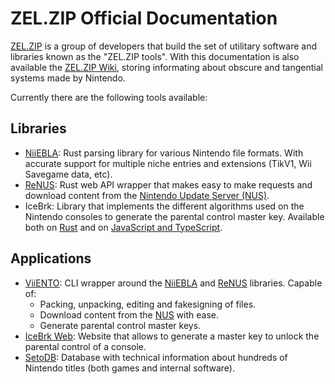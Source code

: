 # ZEL.ZIP Official Documentation

[ZEL.ZIP](https://zel.zip) is a group of developers that build the set of utilitary software and libraries known as the "ZEL.ZIP tools". With this documentation is also available the [ZEL.ZIP Wiki](./wiki/wiki), storing informating about obscure and tangential systems made by Nintendo.

Currently there are the following tools available:

## Libraries

- [NiiEBLA](./niiebla): Rust parsing library for various Nintendo file formats. With accurate support for multiple niche entries and extensions (TikV1, Wii Savegame data, etc).
- [ReNUS](./renus): Rust web API wrapper that makes easy to make requests and download content from the [Nintendo Update Server (NUS)](https://wiibrew.org/wiki/NUS).
- IceBrk: Library that implements the different algorithms used on the Nintendo consoles to generate the parental control master key. Available both on [Rust](https://docs.rs/zelzip_icebrk) and on [JavaScript and TypeScript](https://wasm.icebrk.docs.zel.zip).

## Applications

- [ViiENTO](https://zel.zip/viiento): CLI wrapper around the [NiiEBLA](./niiebla) and [ReNUS](./renus) libraries. Capable of:
  - Packing, unpacking, editing and fakesigning of files.
  - Download content from the [NUS](https://wiibrew.org/wiki/NUS) with ease.
  - Generate parental control master keys.
- [IceBrk Web](https://icebrk.zel.zip): Website that allows to generate a master key to unlock the parental control of a console.
- [SetoDB](https://setodb.zel.zip): Database with technical information about hundreds of Nintendo titles (both games and internal software).
